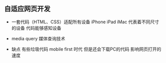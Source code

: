 ## 自适应网页开发

- 一套代码（HTML、CSS）适配所有设备
  iPhone iPad iMac 代表着不同尺寸的设备
  代码能够感知设备

- media query 媒体查询技术

- 缺点
  有些垃圾代码
  mobile first 时代   但是还会下载PC的代码  影响网页打开的速度